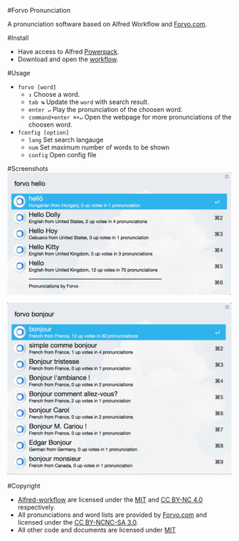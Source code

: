 #Forvo Pronunciation

A pronunciation software based on Alfred Workflow and [Forvo.com](http://www.forvo.com/).

#Install
- Have access to Alfred [Powerpack](http://www.alfredapp.com/powerpack/).
- Download and open the [workflow](Forvo.alfredworkflow?raw=true).

#Usage
- `forvo [word]`
	- `↕` Choose a word.
	- `tab ↹` Update the `word` with search result.
	- `enter ↵` Play the pronunciation of the choosen word.
	- `command+enter ⌘+↵` Open the webpage for more pronunciations of the choosen word.
- `fconfig [option]`
	- `lang` Set search langauge
	- `num` Set maximum number of words to be shown
	- `config` Open config file
	


#Screenshots
![screenshot1](screenshots/screenshot1.png?raw=true)

![screenshot2](screenshots/screenshot2.png?raw=true)

#Copyright
- [Alfred-workflow](https://github.com/deanishe/alfred-workflow) are licensed under the [MIT](http://opensource.org/licenses/MIT) and [CC BY-NC 4.0](https://creativecommons.org/licenses/by-nc/4.0/legalcode) respectively.
- All pronunciations and word lists are provided by [Forvo.com](http://www.forvo.com/) and licensed under the [CC BY-NCNC-SA 3.0](https://creativecommons.org/licenses/by-nc-sa/3.0/).
- All other code and documents are licensed under [MIT](http://opensource.org/licenses/MIT)
